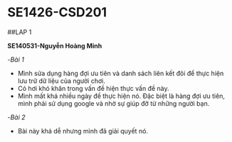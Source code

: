 # SE1426-CSD201

##LAP 1

**SE140531-Nguyễn Hoàng Minh**

-*Bài 1*
 - Mình sửa dụng hàng đợi ưu tiên và danh sách liên kết đôi để thực hiện lưu trữ dữ liệu của người chơi.
 - Có hơi khó khăn trong vấn đề hiện thực vấn đề này.
 - Mình mất khá nhiều ngày đề thực hiện nó. Đặc biệt là hàng đợi ưu tiên, mình phải sử dụng google và nhờ sự giúp đỡ từ những người bạn.
 
-*Bài 2*
 - Bài này khá dễ nhưng mình đã giải quyết nó.
 
